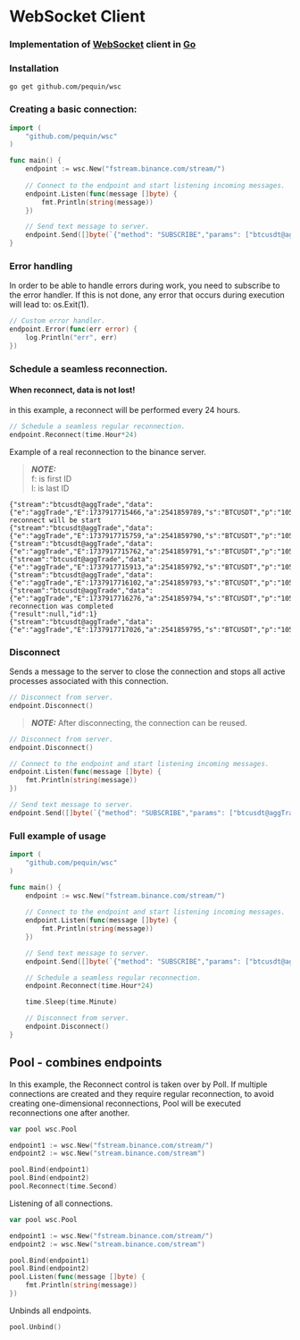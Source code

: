 # WebSocket Client

### Implementation of [WebSocket](http://www.rfc-editor.org/rfc/rfc6455.txt) client in [Go](http://golang.org/)


### Installation
```shell
go get github.com/pequin/wsc
```
### Creating a basic connection:
```go
import (
    "github.com/pequin/wsc"
)

func main() {
    endpoint := wsc.New("fstream.binance.com/stream/")
        
    // Connect to the endpoint and start listening incoming messages.
    endpoint.Listen(func(message []byte) {
		fmt.Println(string(message))
	})

    // Send text message to server.
    endpoint.Send([]byte(`{"method": "SUBSCRIBE","params": ["btcusdt@aggTrade"],"id": 1}`))
}
```

### Error handling
In order to be able to handle errors during work, you need to subscribe to the error handler.
If this is not done, any error that occurs during execution will lead to: os.Exit(1).
```go
// Custom error handler.
endpoint.Error(func(err error) {
	log.Println("err", err)
})
```
### Schedule a seamless reconnection.

#### When reconnect, data is not lost!
in this example, a reconnect will be performed every 24 hours.
```go
// Schedule a seamless regular reconnection.
endpoint.Reconnect(time.Hour*24)
```


Example of a real reconnection to the binance server.

> **_NOTE:_** \
f: is first ID\
l: is last ID

```shell
{"stream":"btcusdt@aggTrade","data":{"e":"aggTrade","E":1737917715466,"a":2541859789,"s":"BTCUSDT","p":"105092.10","q":"0.054","f":5897988206,"l":5897988212,"T":1737917715312,"m":false}}
reconnect will be start
{"stream":"btcusdt@aggTrade","data":{"e":"aggTrade","E":1737917715759,"a":2541859790,"s":"BTCUSDT","p":"105092.10","q":"0.021","f":5897988213,"l":5897988214,"T":1737917715640,"m":false}}
{"stream":"btcusdt@aggTrade","data":{"e":"aggTrade","E":1737917715762,"a":2541859791,"s":"BTCUSDT","p":"105092.00","q":"0.001","f":5897988215,"l":5897988215,"T":1737917715755,"m":true}}
{"stream":"btcusdt@aggTrade","data":{"e":"aggTrade","E":1737917715913,"a":2541859792,"s":"BTCUSDT","p":"105092.10","q":"0.050","f":5897988216,"l":5897988217,"T":1737917715758,"m":false}}
{"stream":"btcusdt@aggTrade","data":{"e":"aggTrade","E":1737917716102,"a":2541859793,"s":"BTCUSDT","p":"105092.10","q":"0.001","f":5897988218,"l":5897988218,"T":1737917715946,"m":false}}
{"stream":"btcusdt@aggTrade","data":{"e":"aggTrade","E":1737917716276,"a":2541859794,"s":"BTCUSDT","p":"105092.00","q":"0.007","f":5897988219,"l":5897988219,"T":1737917716121,"m":true}}
reconnection was completed
{"result":null,"id":1}
{"stream":"btcusdt@aggTrade","data":{"e":"aggTrade","E":1737917717026,"a":2541859795,"s":"BTCUSDT","p":"105092.00","q":"0.060","f":5897988220,"l":5897988224,"T":1737917716871,"m":true}}
```





### Disconnect
Sends a message to the server to close the connection and stops all active processes associated with this connection.
```go
// Disconnect from server.
endpoint.Disconnect()
```
> **_NOTE:_** 
After disconnecting, the connection can be reused.
```go
// Disconnect from server.
endpoint.Disconnect()

// Connect to the endpoint and start listening incoming messages.
endpoint.Listen(func(message []byte) {
	fmt.Println(string(message))
})

// Send text message to server.
endpoint.Send([]byte(`{"method": "SUBSCRIBE","params": ["btcusdt@aggTrade"],"id": 1}`))
```

### Full example of usage

```go
import (
    "github.com/pequin/wsc"
)

func main() {
    endpoint := wsc.New("fstream.binance.com/stream/")
        
    // Connect to the endpoint and start listening incoming messages.
    endpoint.Listen(func(message []byte) {
		fmt.Println(string(message))
	})

    // Send text message to server.
    endpoint.Send([]byte(`{"method": "SUBSCRIBE","params": ["btcusdt@aggTrade"],"id": 1}`))

    // Schedule a seamless regular reconnection.
    endpoint.Reconnect(time.Hour*24)

    time.Sleep(time.Minute)

    // Disconnect from server.
    endpoint.Disconnect()
}
```

## Pool - combines endpoints

In this example, the Reconnect control is taken over by Poll.
If multiple connections are created and they require regular reconnection, to avoid creating one-dimensional reconnections, Pool will be executed reconnections one after another.
```go
var pool wsc.Pool

endpoint1 := wsc.New("fstream.binance.com/stream/")
endpoint2 := wsc.New("stream.binance.com/stream")

pool.Bind(endpoint1)
pool.Bind(endpoint2)
pool.Reconnect(time.Second)

```

Listening of all connections.

```go
var pool wsc.Pool

endpoint1 := wsc.New("fstream.binance.com/stream/")
endpoint2 := wsc.New("stream.binance.com/stream")

pool.Bind(endpoint1)
pool.Bind(endpoint2)
pool.Listen(func(message []byte) {
	fmt.Println(string(message))
})

```

Unbinds all endpoints.
```go
pool.Unbind()
```
